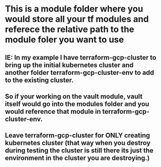 # This is a module folder where you would store all your tf modules and referece the relative path to the module foler you want to use

## IE: In my example I have terraform-gcp-cluster to bring up the initial kubernetes cluster and another folder terraform-gcp-cluster-env to add to the existing cluster.
## So if your working on the vault module, vault itself would go into the modules folder and you would reference that module in terraform-gcp-cluster-env.
## Leave terraform-gcp-cluster for ONLY creating kubernetes cluster (that way when you destroy during testing the cluster is still there its just the environment in the cluster you are destroying.)